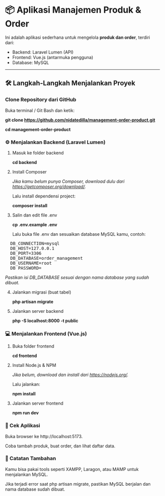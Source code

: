 # 📦 Aplikasi Manajemen Produk & Order

Ini adalah aplikasi sederhana untuk mengelola **produk dan order**, terdiri dari:

- Backend: Laravel Lumen (API)
- Frontend: Vue.js (antarmuka pengguna)
- Database: MySQL

---

## 🛠️ Langkah-Langkah Menjalankan Proyek

### Clone Repository dari GitHub

Buka terminal / Git Bash dan ketik:

**git clone https://github.com/nidatedilla/management-order-product.git**

**cd management-order-product**

### ⚙️ Menjalankan Backend (Laravel Lumen)

1. Masuk ke folder backend

   **cd backend**

2. Install Composer

   _Jika kamu belum punya Composer, download dulu dari https://getcomposer.org/download/._

   Lalu install dependensi project:

   **composer install**

3. Salin dan edit file .env

   **cp .env.example .env**

   Lalu buka file .env dan sesuaikan database MySQL kamu, contoh:

  <pre>  DB_CONNECTION=mysql
  DB_HOST=127.0.0.1
  DB_PORT=3306
  DB_DATABASE=order_management
  DB_USERNAME=root
  DB_PASSWORD= </pre>

   _Pastikan isi DB_DATABASE sesuai dengan nama database yang sudah dibuat._

4. Jalankan migrasi (buat tabel)

   **php artisan migrate**

5. Jalankan server backend

   **php -S localhost:8000 -t public**

### 💻 Menjalankan Frontend (Vue.js)

1. Buka folder frontend

   **cd frontend**

2. Install Node.js & NPM

   _Jika belum, download dan install dari https://nodejs.org/._

   Lalu jalankan:

   **npm install**

3. Jalankan server frontend

   **npm run dev**

### 🔎 Cek Aplikasi

Buka browser ke http://localhost:5173.

Coba tambah produk, buat order, dan lihat daftar data.

### 📌 Catatan Tambahan

Kamu bisa pakai tools seperti XAMPP, Laragon, atau MAMP untuk menjalankan MySQL.

Jika terjadi error saat php artisan migrate, pastikan MySQL berjalan dan nama database sudah dibuat.
